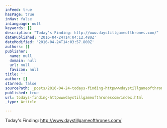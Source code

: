 ```yaml
---
inFeed: true
hasPage: true
inNav: false
inLanguage: null
keywords: []
description: "Today's Finding: http://www.daystillgameofthrones.com/"
datePublished: '2016-04-24T14:04:12.480Z'
dateModified: '2016-04-24T14:03:57.800Z'
authors: []
publisher:
  name: null
  domain: null
  url: null
  favicon: null
title: ''
author: []
starred: false
sourcePath: _posts/2016-04-24-todays-finding-httpwwwdaystillgameofthronescom.md
published: true
url: todays-finding-httpwwwdaystillgameofthronescom/index.html
_type: Article

---
```

Today's Finding: http://www.daystillgameofthrones.com/